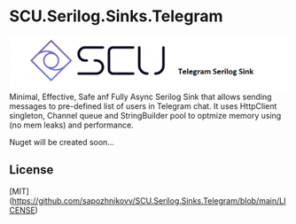 # SCU.Serilog.Sinks.Telegram
![Tg Sink Logo](https://github.com/sapozhnikovv/SCU.Serilog.Sinks.Telegram/blob/main/img/tg.sink.png)
Minimal, Effective, Safe anf Fully Async Serilog Sink that allows sending messages to pre-defined list of users in Telegram chat. It uses HttpClient singleton, Channel queue and StringBuilder pool to optmize memory using (no mem leaks) and performance.

Nuget will be created soon...
## License
[MIT] (https://github.com/sapozhnikovv/SCU.Serilog.Sinks.Telegram/blob/main/LICENSE)